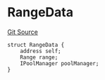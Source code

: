 # RangeData
[Git Source](https://github.com/ArrakisFinance/arrakis-modular/blob/main/src/structs/SUniswapV4.sol)


```solidity
struct RangeData {
    address self;
    Range range;
    IPoolManager poolManager;
}
```

